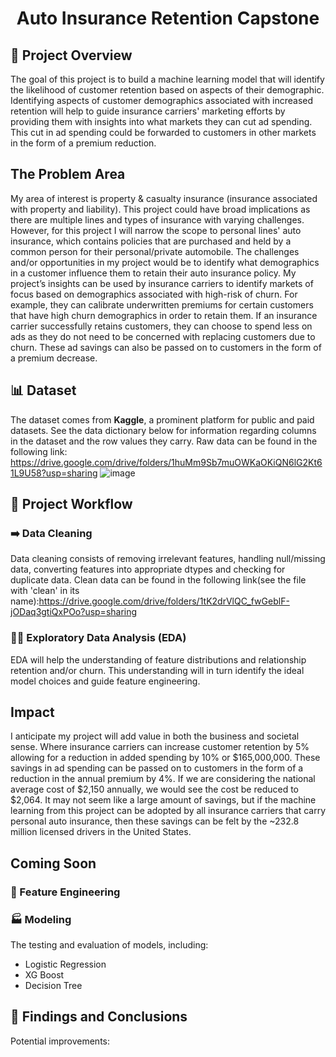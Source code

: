 <div align="center">
  
# Auto Insurance Retention Capstone

</div>

## 🎯 Project Overview

The goal of this project is to build a machine learning model that will identify the likelihood of customer retention based on aspects of their demographic. Identifying aspects of customer demographics associated with increased retention will help to guide insurance carriers' marketing efforts by providing them with insights into what markets they can cut ad spending. This cut in ad spending could be forwarded to customers in other markets in the form of a premium reduction. 

## The Problem Area

My area of interest is property & casualty insurance (insurance associated with property and liability). This project could have broad implications as there are multiple lines and types of insurance with varying challenges. However, for this project I will narrow the scope to personal lines' auto insurance, which contains policies that are purchased and held by a common person for their personal/private automobile. The challenges and/or opportunities in my project would be to identify what demographics in a customer influence them to retain their auto insurance policy. My project’s insights can be used by insurance carriers to identify markets of focus based on demographics associated with high-risk of churn. For example, they can calibrate underwritten premiums for certain customers that have high churn demographics in order to retain them. If an insurance carrier successfully retains customers, they can choose to spend less on ads as they do not need to be concerned with replacing customers due to churn. These ad savings can also be passed on to customers in the form of a premium decrease. 

## 📊 Dataset

The dataset comes from **Kaggle**, a prominent platform for public and paid datasets. See the data dictionary below for information regarding columns in the dataset and the row values they carry. Raw data can be found in the following link: https://drive.google.com/drive/folders/1huMm9Sb7muOWKaOKiQN6lG2Kt61L9U58?usp=sharing
![image](https://github.com/elimiranda93/auto-insurance-retention/assets/166231821/5bbb02b9-ed49-494b-895c-c0480bee572a)


## 🚀 Project Workflow

### ➡️ Data Cleaning
Data cleaning consists of removing irrelevant features, handling null/missing data, converting features into appropriate dtypes and checking for duplicate data. Clean data can be found in the following link(see the file with 'clean' in its name):https://drive.google.com/drive/folders/1tK2drVlQC_fwGeblF-jODaq3gtiQxPOo?usp=sharing

### 🕵️‍♂️ Exploratory Data Analysis (EDA)
EDA will help the understanding of feature distributions and relationship retention and/or churn. This understanding will in turn identify the ideal model choices and guide feature engineering.

## Impact
I anticipate my project will add value in both the business and societal sense. Where insurance carriers can increase customer retention by 5% allowing for a reduction in added spending by 10% or $165,000,000. These savings in ad spending can be passed on to customers in the form of a reduction in the annual premium by 4%. If we are considering the national average cost of $2,150 annually, we would see the cost be reduced to $2,064. It may not seem like a large amount of savings, but if the machine learning from this project can be adopted by all insurance carriers that carry personal auto insurance, then these savings can be felt by the ~232.8 million licensed drivers in the United States. 

## Coming Soon
### 🧠 Feature Engineering

### 🏭 Modeling
The testing and evaluation of models, including:
- Logistic Regression
- XG Boost
- Decision Tree

## 📝 Findings and Conclusions

Potential improvements:



